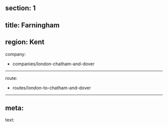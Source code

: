 section: 1
----
title: Farningham
----
region: Kent
----
company:
- companies/london-chatham-and-dover
----
route:
- routes/london-to-chatham-and-dover
----
meta:
----
text: